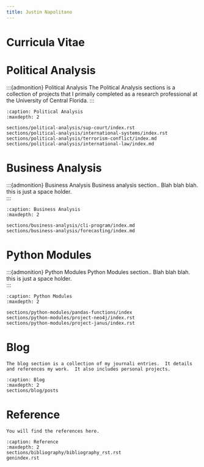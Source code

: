 ```yaml
---
title: Justin Napolitano
---
```

# Curricula Vitae


# Political Analysis

:::{admonition} Political Analysis
The Political Analysis sections is a collection of projects that I primaily completed as a research professional at the University of Central Florida.
:::

```{toctree}
:caption: Political Analysis
:maxdepth: 2

sections/political-analysis/sup-court/index.rst
sections/political-analysis/international-systems/index.rst
sections/political-analysis/terrorism-conflict/index.md
sections/political-analysis/international-law/index.md
```


# Business Analysis

:::{admonition} Business Analysis
Business analysis section.. Blah blah blah.  this is just a space holder.  
:::


```{toctree}
:caption: Business Analysis
:maxdepth: 2

sections/business-analysis/cli-program/index.md
sections/business-analysis/forecasting/index.md
```


# Python Modules

:::{admonition} Python Modules
Python Modules section.. Blah blah blah. this is just a space holder.  
:::


```{toctree}
:caption: Python Modules
:maxdepth: 2

sections/python-modules/pandas-functions/index
sections/python-modules/project-neo4j/index.rst
sections/python-modules/project-janus/index.rst

```

# Blog 

```{admonition} Blog
The blog section is a collection of my journali entries.  It details and references my work.  It also includes personal projects.  
```


```{toctree}
:caption: Blog
:maxdepth: 2
sections/blog/posts
```

# Reference

```{admonition} References
You will find the references here.  
```

```{toctree}
:caption: Reference
:maxdepth: 2
sections/bibliography/bibliography_rst.rst
genindex.rst
```
